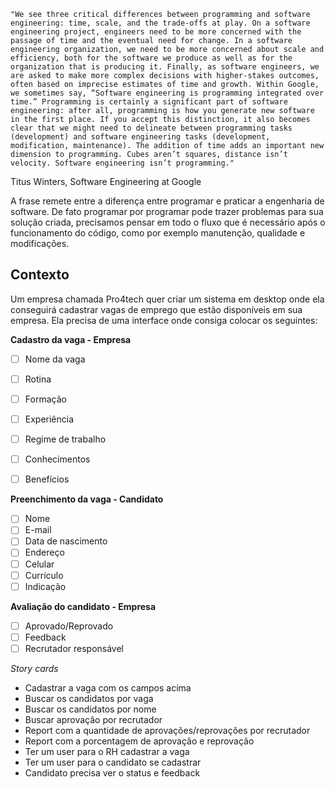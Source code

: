     "We see three critical differences between programming and software engineering: time, scale, and the trade-offs at play. On a software engineering project, engineers need to be more concerned with the passage of time and the eventual need for change. In a software engineering organization, we need to be more concerned about scale and efficiency, both for the software we produce as well as for the organization that is producing it. Finally, as software engineers, we are asked to make more complex decisions with higher-stakes outcomes, often based on imprecise estimates of time and growth. Within Google, we sometimes say, “Software engineering is programming integrated over time.” Programming is certainly a significant part of software engineering: after all, programming is how you generate new software in the first place. If you accept this distinction, it also becomes clear that we might need to delineate between programming tasks (development) and software engineering tasks (development, modification, maintenance). The addition of time adds an important new dimension to programming. Cubes aren’t squares, distance isn’t velocity. Software engineering isn’t programming."

Titus Winters, Software Engineering at Google

A frase remete entre a diferença entre programar e praticar a engenharia de software. De fato programar por programar pode trazer problemas para sua solução criada, precisamos pensar em todo o fluxo que é necessário após o funcionamento do código, como por exemplo manutenção, qualidade e modificações.


</div>

## Contexto

Um empresa chamada Pro4tech quer criar um sistema em desktop onde ela conseguirá cadastrar vagas de emprego que estão disponíveis em sua empresa. Ela precisa de uma interface onde consiga colocar os seguintes:

**Cadastro da vaga - Empresa**


- [ ] Nome da vaga
- [ ] Rotina
- [ ] Formação
- [ ] Experiência
- [ ] Regime de trabalho
- [ ] Conhecimentos
- [ ] Benefícios


**Preenchimento da vaga - Candidato**

- [ ] Nome
- [ ] E-mail
- [ ] Data de nascimento
- [ ] Endereço
- [ ] Celular
- [ ] Currículo
- [ ] Indicação

**Avaliação do candidato - Empresa**

- [ ] Aprovado/Reprovado
- [ ] Feedback
- [ ] Recrutador responsável

*Story cards*
- Cadastrar a vaga com os campos acima
- Buscar os candidatos por vaga
- Buscar os candidatos por nome
- Buscar aprovação por recrutador
- Report com a quantidade de aprovações/reprovações por recrutador
- Report com a porcentagem de aprovação e reprovação
- Ter um user para o RH cadastrar a vaga
- Ter um user para o candidato se cadastrar
- Candidato precisa ver o status e feedback





